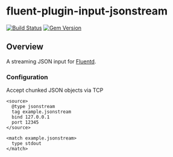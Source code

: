# fluent-plugin-input-jsonstream

[![Build Status](https://travis-ci.org/MerlinDMC/fluent-plugin-input-jsonstream.svg?branch=master)](https://travis-ci.org/MerlinDMC/fluent-plugin-input-jsonstream)
[![Gem Version](https://badge.fury.io/rb/fluent-plugin-input-jsonstream.svg)](http://badge.fury.io/rb/fluent-plugin-input-jsonstream)

## Overview

A streaming JSON input for [Fluentd](http://www.fluentd.org/).

### Configuration

Accept chunked JSON objects via TCP

```
<source>
  @type jsonstream
  tag example.jsonstream
  bind 127.0.0.1
  port 12345
</source>

<match example.jsonstream>
  type stdout
</match>
```
